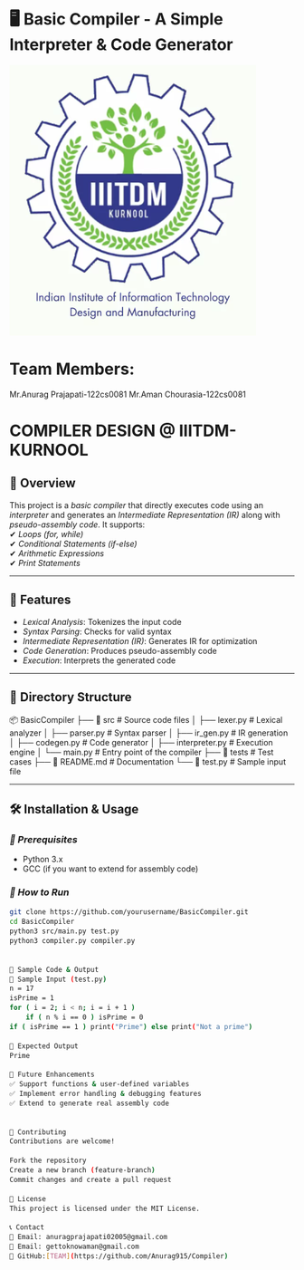 # 🖥 Basic Compiler - A Simple Interpreter & Code Generator  

![alt text](image-1.png)
# Team Members:
Mr.Anurag Prajapati-122cs0081
Mr.Aman Chourasia-122cs0081

# COMPILER DESIGN @ IIITDM-KURNOOL
## 📌 Overview  
This project is a *basic compiler* that directly executes code using an *interpreter* and generates an *Intermediate Representation (IR)* along with *pseudo-assembly code*. It supports:  
✔ *Loops (for, while)*  
✔ *Conditional Statements (if-else)*  
✔ *Arithmetic Expressions*  
✔ *Print Statements*  

---

## 🚀 Features  
- *Lexical Analysis*: Tokenizes the input code  
- *Syntax Parsing*: Checks for valid syntax  
- *Intermediate Representation (IR)*: Generates IR for optimization  
- *Code Generation*: Produces pseudo-assembly code  
- *Execution*: Interprets the generated code  

---

## 📂 Directory Structure  
📦 BasicCompiler
├── 📂 src # Source code files
│ ├── lexer.py # Lexical analyzer
│ ├── parser.py # Syntax parser
│ ├── ir_gen.py # IR generation
│ ├── codegen.py # Code generator
│ ├── interpreter.py # Execution engine
│ └── main.py # Entry point of the compiler
├── 📂 tests # Test cases
├── 📜 README.md # Documentation
└── 📜 test.py # Sample input file



---

## 🛠 Installation & Usage  
### *🔹 Prerequisites*  
- Python 3.x  
- GCC (if you want to extend for assembly code)  

### *🔹 How to Run*  
```bash
git clone https://github.com/yourusername/BasicCompiler.git
cd BasicCompiler
python3 src/main.py test.py
python3 compiler.py compiler.py


📝 Sample Code & Output
🔹 Sample Input (test.py)
n = 17
isPrime = 1
for ( i = 2; i < n; i = i + 1 ) 
    if ( n % i == 0 ) isPrime = 0
if ( isPrime == 1 ) print("Prime") else print("Not a prime")

🔹 Expected Output
Prime

🎯 Future Enhancements
✅ Support functions & user-defined variables
✅ Implement error handling & debugging features
✅ Extend to generate real assembly code


🤝 Contributing
Contributions are welcome!

Fork the repository
Create a new branch (feature-branch)
Commit changes and create a pull request

📄 License
This project is licensed under the MIT License.

📞 Contact
📧 Email: anuragprajapati02005@gmail.com
📧 Email: gettoknowaman@gmail.com
🔗 GitHub:[TEAM](https://github.com/Anurag915/Compiler)
